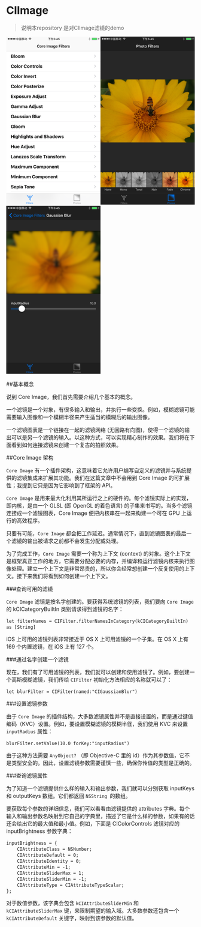 # CIImage
>说明本repository 是对CIImage滤镜的demo
>

<img src="./screenshots/IMG_0018.PNG" width = "50%" /><img src="./screenshots/IMG_0019.PNG" width = "50%" /><img src="./screenshots/IMG_0020.PNG" width = "50%" />





##基本概念

说到 Core Image，我们首先需要介绍几个基本的概念。

一个滤镜是一个对象，有很多输入和输出，并执行一些变换。例如，模糊滤镜可能需要输入图像和一个模糊半径来产生适当的模糊后的输出图像。

一个滤镜图表是一个链接在一起的滤镜网络 (无回路有向图)，使得一个滤镜的输出可以是另一个滤镜的输入。以这种方式，可以实现精心制作的效果。我们将在下面看到如何连接滤镜来创建一个复古的拍照效果。

##Core Image 架构

`Core Image` 有一个插件架构，这意味着它允许用户编写自定义的滤镜并与系统提供的滤镜集成来扩展其功能。我们在这篇文章中不会用到 Core Image 的可扩展性；我提到它只是因为它影响到了框架的 API。

`Core Image` 是用来最大化利用其所运行之上的硬件的。每个滤镜实际上的实现，即内核，是由一个 GLSL (即 OpenGL 的着色语言) 的子集来书写的。当多个滤镜连接成一个滤镜图表，Core Image 便把内核串在一起来构建一个可在 GPU 上运行的高效程序。

只要有可能，`Core Image` 都会把工作延迟。通常情况下，直到滤镜图表的最后一个滤镜的输出被请求之前都不会发生分配或处理。

为了完成工作，`Core Image` 需要一个称为上下文 (context) 的对象。这个上下文是框架真正工作的地方，它需要分配必要的内存，并编译和运行滤镜内核来执行图像处理。建立一个上下文是非常昂贵的，所以你会经常想创建一个反复使用的上下文。接下来我们将看到如何创建一个上下文。

###查询可用的滤镜

`Core Image` 滤镜是按名字创建的。要获得系统滤镜的列表，我们要向 `Core Image` 的 kCICategoryBuiltIn 类别请求得到滤镜的名字：
```
let filterNames = CIFilter.filterNamesInCategory(kCICategoryBuiltIn) as [String]
```
iOS 上可用的滤镜列表非常接近于 OS X 上可用滤镜的一个子集。在 OS X 上有 169 个内置滤镜，在 iOS 上有 127 个。

###通过名字创建一个滤镜

现在，我们有了可用滤镜的列表，我们就可以创建和使用滤镜了。例如，要创建一个高斯模糊滤镜，我们传给 `CIFilter` 初始化方法相应的名称就可以了：
```
let blurFilter = CIFilter(named:"CIGaussianBlur")
```
###设置滤镜参数

由于 `Core Image` 的插件结构，大多数滤镜属性并不是直接设置的，而是通过键值编码（KVC）设置。例如，要设置模糊滤镜的模糊半径，我们使用 KVC 来设置 `inputRadius` 属性：

```
blurFilter.setValue(10.0 forKey:"inputRadius")
```
由于这种方法需要 `AnyObject?` （即 Objective-C 里的 id）作为其参数值，它不是类型安全的。因此，设置滤镜参数需要谨慎一些，确保你传值的类型是正确的。

###查询滤镜属性

为了知道一个滤镜提供什么样的输入和输出参数，我们就可以分别获取 inputKeys 和 outputKeys 数组。它们都返回 `NSString `的数组。

要获取每个参数的详细信息，我们可以看看由滤镜提供的 attributes 字典。每个输入和输出参数名映射到它自己的字典里，描述了它是什么样的参数，如果有的话还会给出它的最大值和最小值。例如，下面是 CIColorControls 滤镜对应的 inputBrightness 参数字典：

```
inputBrightness = {
    CIAttributeClass = NSNumber;
    CIAttributeDefault = 0;
    CIAttributeIdentity = 0;
    CIAttributeMin = -1;
    CIAttributeSliderMax = 1;
    CIAttributeSliderMin = -1;
    CIAttributeType = CIAttributeTypeScalar;
};
```

对于数值参数，该字典会包含 `kCIAttributeSliderMin` 和 `kCIAttributeSliderMax` 键，来限制期望的输入域。大多数参数还包含一个 `kCIAttributeDefault` 关键字，映射到该参数的默认值。

